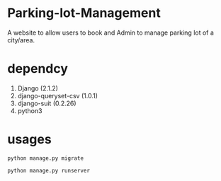 # Parking-lot-Management
A website to allow users to book and Admin to manage parking lot of a city/area.

# dependcy
1. Django (2.1.2)
2. django-queryset-csv (1.0.1)
3. django-suit (0.2.26)
4. python3
# usages
```
python manage.py migrate

python manage.py runserver
